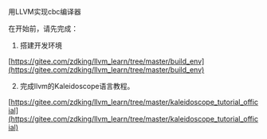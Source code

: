 
用LLVM实现cbc编译器

在开始前，请先完成：

1. 搭建开发环境

[https://gitee.com/zdking/llvm_learn/tree/master/build_env](https://gitee.com/zdking/llvm_learn/tree/master/build_env)

2. 完成llvm的Kaleidoscope语言教程。  

[https://gitee.com/zdking/llvm_learn/tree/master/kaleidoscope_tutorial_official](https://gitee.com/zdking/llvm_learn/tree/master/kaleidoscope_tutorial_official)
